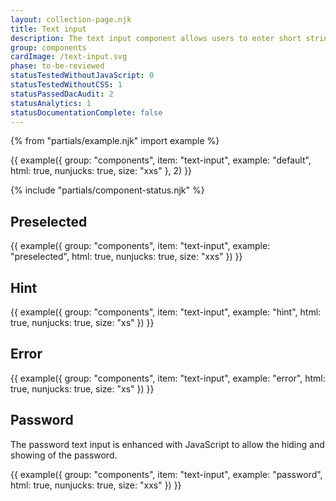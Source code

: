 ```yaml
---
layout: collection-page.njk
title: Text input
description: The text input component allows users to enter short string of text such as their email address, a record title or a postcode.
group: components
cardImage: /text-input.svg
phase: to-be-reviewed
statusTestedWithoutJavaScript: 0
statusTestedWithoutCSS: 1
statusPassedDacAudit: 2
statusAnalytics: 1
statusDocumentationComplete: false
---
```


{% from "partials/example.njk" import example %}

{{ example({ group: "components", item: "text-input", example: "default", html: true, nunjucks: true, size: "xxs" }, 2) }}

{% include "partials/component-status.njk" %}

## Preselected

{{ example({ group: "components", item: "text-input", example: "preselected", html: true, nunjucks: true, size: "xxs" }) }}

## Hint

{{ example({ group: "components", item: "text-input", example: "hint", html: true, nunjucks: true, size: "xs" }) }}

## Error

{{ example({ group: "components", item: "text-input", example: "error", html: true, nunjucks: true, size: "xs" }) }}

<!-- ## Inline

{{ example({ group: "components", item: "text-input", example: "inline", html: true, nunjucks: true, size: "xxxs" }) }} -->

## Password

The password text input is enhanced with JavaScript to allow the hiding and showing of the password.

{{ example({ group: "components", item: "text-input", example: "password", html: true, nunjucks: true, size: "xxs" }) }}
